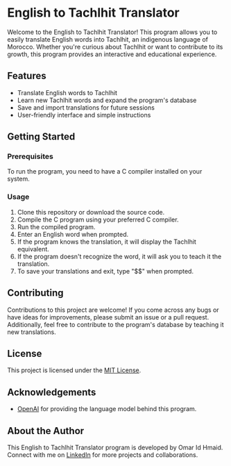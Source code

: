 # English to Tachlhit Translator

Welcome to the English to Tachlhit Translator! This program allows you to easily translate English words into Tachlhit, an indigenous language of Morocco. Whether you're curious about Tachlhit or want to contribute to its growth, this program provides an interactive and educational experience.

## Features

- Translate English words to Tachlhit
- Learn new Tachlhit words and expand the program's database
- Save and import translations for future sessions
- User-friendly interface and simple instructions

## Getting Started

### Prerequisites

To run the program, you need to have a C compiler installed on your system.

### Usage

1. Clone this repository or download the source code.
2. Compile the C program using your preferred C compiler.
3. Run the compiled program.
4. Enter an English word when prompted.
5. If the program knows the translation, it will display the Tachlhit equivalent.
6. If the program doesn't recognize the word, it will ask you to teach it the translation.
7. To save your translations and exit, type "$$" when prompted.

## Contributing

Contributions to this project are welcome! If you come across any bugs or have ideas for improvements, please submit an issue or a pull request. Additionally, feel free to contribute to the program's database by teaching it new translations.

## License

This project is licensed under the [MIT License](LICENSE).

## Acknowledgements

- [OpenAI](https://openai.com) for providing the language model behind this program.

## About the Author

This English to Tachlhit Translator program is developed by Omar Id Hmaid. Connect with me on [LinkedIn](https://www.linkedin.com/in/omaridhmaid) for more projects and collaborations.

